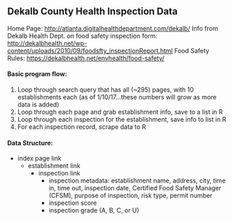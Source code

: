 ## Dekalb County Health Inspection Data

Home Page: http://atlanta.digitalhealthdepartment.com/dekalb/
Info from Dekalb Health Dept. on food safety inspection form: http://dekalbhealth.net/wp-content/uploads/2010/09/foodsfty_inspectionReport.html
Food Safety Rules: https://dekalbhealth.net/envhealth/food-safety/

#### Basic program flow:

1. Loop through search query that has all (~295) pages, with 10 establishments each (as of 1/10/17...these numbers will grow as more data is added)
2. Loop through each page and grab establishment info, save to a list in R
3. Loop through each inspection for the establishment, save info to list in R
4. For each inspection record, scrape data to R

#### Data Structure:
- index page link
     - establishment link
     	- inspection link
     		- inspection metadata: establishment name, address, city, time in, time out,
     		  inspection date, Certified Food Safety Manager (CFSM), purpose of inspection,
     		  risk type, permit number
     		- inspection score
     		- inspection grade (A, B, C, or U)